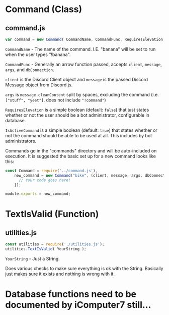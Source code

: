 # Command (Class)
## command.js
```js
var command = new Command( CommandName, CommandFunc, RequiresElevation, IsActiveCommand );
```
`CommandName` - The name of the command. I.E. "banana" will be set to run when the user types "!banana".

`CommandFunc` - Generally an arrow function passed, accepts `client`, `message`, `args`, and `dbConnection`.

`client` is the Discord Client object and `message` is the passed Discord Message object from Discord.js.

`args` is `message.cleanContent` split by spaces, excluding the command (i.e. `["stuff", "yeet"]`, does not include `"!command"`)

`RequiresElevation` is a simple boolean (default: `false`) that just states whether or not the user should be a bot administrator,
configurable in database.

`IsActiveCommand` is a simple boolean (default: `true`) that states whether or not the command should be able to be used at all.
This includes by bot administrators.

Commands go in the "commands" directory and will be auto-included on execution. It is suggested the basic set up for a new command
looks like this:
```js
const Command = require('../command.js'),
    new_command = new Command("bike", (client, message, args, dbConnection) => {
      // Your code goes here!
    });

module.exports = new_command;
```

# TextIsValid (Function)
## utilities.js
```js
const utilities = require('./utilities.js');
utilities.TextIsValid( YourString );
```
`YourString` - Just a String.

Does various checks to make sure everything is ok with the String. Basically just makes sure it exists and nothing is wrong with it.

# Database functions need to be documented by iComputer7 still...
